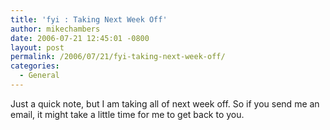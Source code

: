 ```yaml
---
title: 'fyi : Taking Next Week Off'
author: mikechambers
date: 2006-07-21 12:45:01 -0800
layout: post
permalink: /2006/07/21/fyi-taking-next-week-off/
categories:
  - General
---
```



Just a quick note, but I am taking all of next week off. So if you send me an email, it might take a little time for me to get back to you.